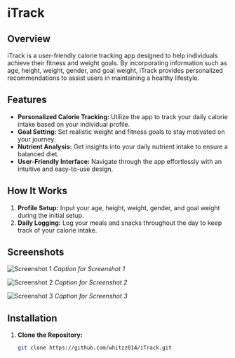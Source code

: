# iTrack 

## Overview

iTrack is a user-friendly calorie tracking app designed to help individuals achieve their fitness and weight goals. By incorporating information such as age, height, weight, gender, and goal weight, iTrack provides personalized recommendations to assist users in maintaining a healthy lifestyle.

## Features

- **Personalized Calorie Tracking:** Utilize the app to track your daily calorie intake based on your individual profile.
- **Goal Setting:** Set realistic weight and fitness goals to stay motivated on your journey.
- **Nutrient Analysis:** Get insights into your daily nutrient intake to ensure a balanced diet.
- **User-Friendly Interface:** Navigate through the app effortlessly with an intuitive and easy-to-use design.

## How It Works

1. **Profile Setup:** Input your age, height, weight, gender, and goal weight during the initial setup.
2. **Daily Logging:** Log your meals and snacks throughout the day to keep track of your calorie intake.


## Screenshots

![Screenshot 1](screenshots/screenshot1.png)
*Caption for Screenshot 1*

![Screenshot 2](screenshots/screenshot2.png)
*Caption for Screenshot 2*

![Screenshot 3](screenshots/screenshot3.png)
*Caption for Screenshot 3*

## Installation

1. **Clone the Repository:**
   ```bash
   git clone https://github.com/whitzz014/iTrack.git
